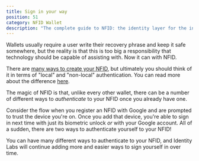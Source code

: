 ```yaml
---
title: Sign in your way
position: 51
category: NFID Wallet
description: "The complete guide to NFID: the identity layer for the internet."
---
```


Wallets usually require a user write their recovery phrase and keep it safe somewhere, but the reality is that this is too big a responsibility that technology should be capable of assisting with. Now it can with NFID.

There are [many ways to create your NFID](/create/overview), but ultimately you should think of it in terms of "local" and "non-local" authentication. You can read more about the difference [here](/tips-and-tricks/secure-your-account).

The magic of NFID is that, unlike every other wallet, there can be a number of different ways to *authenticate* to your NFID once you already have one.

Consider the flow when you register an NFID with Google and are prompted to trust the device you're on. Once you add that device, you're able to sign in next time with just its biometric unlock *or* with your Google account. All of a sudden, there are two ways to authenticate yourself to your NFID!

You can have many different ways to authenticate to your NFID, and Identity Labs will continue adding more and easier ways to sign yourself in over time.